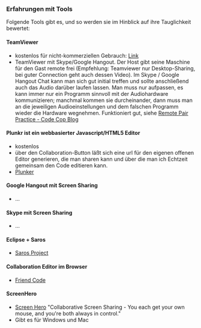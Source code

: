 ### Erfahrungen mit Tools

Folgende Tools gibt es, und so werden sie im Hinblick auf ihre Tauglichkeit bewertet:

#### TeamViewer
- kostenlos für nicht-kommerziellen Gebrauch: [Link](http://www.teamviewer.com)
- TeamViewer mit Skype/Google Hangout. Der Host gibt seine Maschine für den Gast remote frei (Empfehlung: Teamviewer nur Desktop-Sharing, bei guter Connection geht auch dessen Video). Im Skype / Google Hangout Chat kann man sich gut initial treffen und sollte anschließend auch das Audio darüber laufen lassen. Man muss nur aufpassen, es kann immer nur ein Programm sinnvoll mit der Audiohardware kommunizieren; manchmal kommen sie durcheinander, dann muss man an die jeweiligen Audioeinstellungen und dem falschen Programm wieder die Hardware wegnehmen. Funktioniert gut, siehe [Remote Pair Practice - Code Cop Blog](http://blog.code-cop.org/2012/08/remote-pair-practice.html)

#### Plunkr ist ein webbasierter Javascript/HTML5 Editor
- kostenlos
- über den Collaboration-Button läßt sich eine url für den eigenen offenen Editor 
  generieren, die man sharen kann und über die man ich Echtzeit gemeinsam den Code editieren kann.
- [Plunker](http://plnkr.co/)

#### Google Hangout mit Screen Sharing
- ...

#### Skype mit Screen Sharing
- ...

#### Eclipse + Saros
- [Saros Project](http://www.saros-project.org/)

#### Collaboration Editor im Browser

- [Friend Code](https://friendco.de/)

#### ScreenHero
- [Screen Hero](http://screenhero.com/) "Collaborative Screen Sharing - You each get your own mouse, and you're both always in control."
- Gibt es für Windows und Mac
